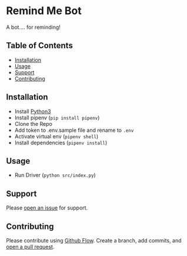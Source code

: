 # Remind Me Bot

A bot.... for reminding!

## Table of Contents

* [Installation](#installation)
* [Usage](#usage)
* [Support](#support)
* [Contributing](#contributing)

## Installation

* Install [Python3](https://www.python.org/downloads/)
* Install pipenv (`pip install pipenv`)
* Clone the Repo
* Add token to .env.sample file and rename to `.env`
* Activate virtual env (`pipenv shell`)
* Install dependencies (`pipenv install`)

## Usage

* Run Driver (`python src/index.py`)

## Support

Please [open an issue](https://github.com/brooksbecton/RemindMeBot/issues) for support.

## Contributing

Please contribute using [Github Flow](https://guides.github.com/introduction/flow/). Create a branch, add commits, and [open a pull request](https://github.com/brooksbecton/RemindMeBot/compare).
